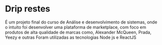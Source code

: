 # Drip restes
É um projeto final do curso de Análise e desenvolvimento de sistemas, onde o intuito foi desenvolver uma plataforma de marketplace, com foco em produtos de alta qualidade de marcas como, Alexander McQueen, Prada, Yeezy e outras
Foram utilizadas as tecnologias Node js e ReactJS
